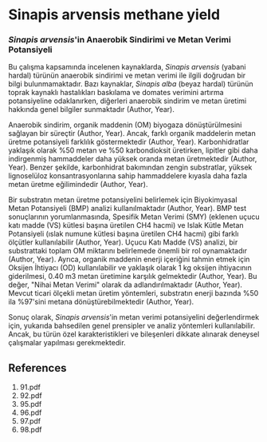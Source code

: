 # Sinapis arvensis methane yield

### *Sinapis arvensis*'in Anaerobik Sindirimi ve Metan Verimi Potansiyeli

Bu çalışma kapsamında incelenen kaynaklarda, *Sinapis arvensis* (yabani hardal) türünün anaerobik sindirimi ve metan verimi ile ilgili doğrudan bir bilgi bulunmamaktadır. Bazı kaynaklar, *Sinapis alba* (beyaz hardal) türünün toprak kaynaklı hastalıkları baskılama ve domates verimini artırma potansiyeline odaklanırken, diğerleri anaerobik sindirim ve metan üretimi hakkında genel bilgiler sunmaktadır (Author, Year).

Anaerobik sindirim, organik maddenin (OM) biyogaza dönüştürülmesini sağlayan bir süreçtir (Author, Year). Ancak, farklı organik maddelerin metan üretme potansiyeli farklılık göstermektedir (Author, Year). Karbonhidratlar yaklaşık olarak %50 metan ve %50 karbondioksit üretirken, lipitler gibi daha indirgenmiş hammaddeler daha yüksek oranda metan üretmektedir (Author, Year). Benzer şekilde, karbonhidrat bakımından zengin substratlar, yüksek lignoselüloz konsantrasyonlarına sahip hammaddelere kıyasla daha fazla metan üretme eğilimindedir (Author, Year).

Bir substratın metan üretme potansiyelini belirlemek için Biyokimyasal Metan Potansiyeli (BMP) analizi kullanılmaktadır (Author, Year). BMP test sonuçlarının yorumlanmasında, Spesifik Metan Verimi (SMY) (eklenen uçucu katı madde (VS) kütlesi başına üretilen CH4 hacmi) ve Islak Kütle Metan Potansiyeli (ıslak numune kütlesi başına üretilen CH4 hacmi) gibi farklı ölçütler kullanılabilir (Author, Year). Uçucu Katı Madde (VS) analizi, bir substrattaki toplam OM miktarını belirlemede önemli bir rol oynamaktadır (Author, Year). Ayrıca, organik maddenin enerji içeriğini tahmin etmek için Oksijen İhtiyacı (OD) kullanılabilir ve yaklaşık olarak 1 kg oksijen ihtiyacının giderilmesi, 0.40 m3 metan üretimine karşılık gelmektedir (Author, Year). Bu değer, "Nihai Metan Verimi" olarak da adlandırılmaktadır (Author, Year). Mevcut ticari ölçekli metan üretim yöntemleri, substratın enerji bazında %50 ila %97'sini metana dönüştürebilmektedir (Author, Year).

Sonuç olarak, *Sinapis arvensis*'in metan verimi potansiyelini değerlendirmek için, yukarıda bahsedilen genel prensipler ve analiz yöntemleri kullanılabilir. Ancak, bu türün özel karakteristikleri ve bileşenleri dikkate alınarak deneysel çalışmalar yapılması gerekmektedir.


## References

1. 91.pdf
2. 92.pdf
3. 95.pdf
4. 96.pdf
5. 97.pdf
6. 98.pdf
